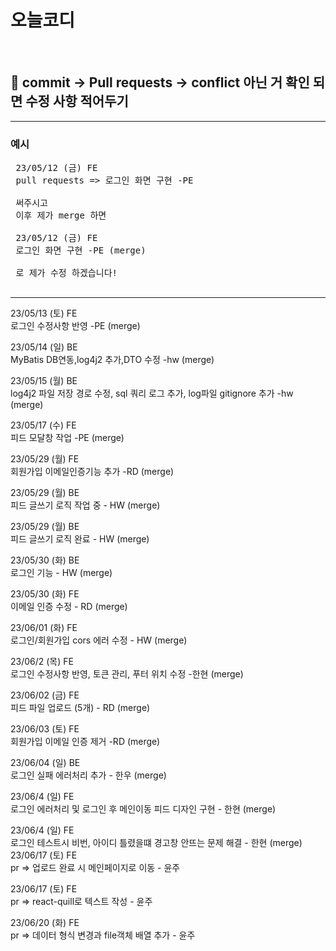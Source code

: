 # 오늘코디

<br>

## 🤙 commit -> Pull requests -> conflict 아닌 거 확인 되면 수정 사항 적어두기

<hr/>

### 예시

<pre>
 23/05/12 (금) FE
 pull requests => 로그인 화면 구현 -PE
 
 써주시고
 이후 제가 merge 하면
 
 23/05/12 (금) FE
 로그인 화면 구현 -PE (merge) 
 
 로 제가 수정 하겠습니다!

</pre>

<hr/>

 23/05/13 (토) FE<br>
 로그인 수정사항 반영 -PE (merge)
 
 23/05/14 (일) BE<br>
 MyBatis DB연동,log4j2 추가,DTO 수정 -hw (merge)

 23/05/15 (월) BE<br>
 log4j2 파일 저장 경로 수정, sql 쿼리 로그 추가, log파일 gitignore 추가 -hw (merge)

 23/05/17 (수) FE<br>
 피드 모달창 작업 -PE (merge)

 23/05/29 (월) FE<br>
 회원가입 이메일인증기능 추가 -RD (merge)
 
 23/05/29 (월) BE<br>
 피드 글쓰기 로직 작업 중 - HW (merge) 

 23/05/29 (월) BE<br>
 피드 글쓰기 로직 완료 - HW (merge)  

 23/05/30 (화) BE<br>
 로그인 기능 - HW (merge) 
 
 23/05/30 (화) FE<br>
 이메일 인증 수정 - RD (merge) 

 23/06/01 (화) FE<br>
 로그인/회원가입 cors 에러 수정 - HW (merge)  

 23/06/2 (목) FE<br>
 로그인 수정사항 반영, 토큰 관리, 푸터 위치 수정  -한현 (merge)  

 23/06/02 (금) FE<br>
 피드 파일 업로드 (5개) - RD (merge)  

 23/06/03 (토) FE<br>
 회원가입 이메일 인증 제거 -RD (merge)  

 23/06/04 (일) BE<br>
 로그인 실패 에러처리 추가 - 한우 (merge) 
 
  23/06/4 (일) FE<br>
 로그인 에러처리 및 로그인 후 메인이동 피드 디자인 구현 - 한현 (merge) 
 
  23/06/4 (일) FE<br>
  로그인 테스트시 비번, 아이디 틀렸을떄 경고창 안뜨는 문제 해결 - 한현 (merge) 
  23/06/17 (토) FE<br>
  pr => 업로드 완료 시 메인페이지로 이동 - 윤주
  
  23/06/17 (토) FE<br>
  pr => react-quill로 텍스트 작성 - 윤주

  23/06/20 (화) FE<br>
  pr => 데이터 형식 변경과 file객체 배열 추가 - 윤주
